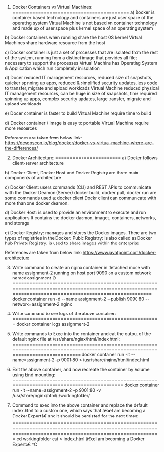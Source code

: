 1. Docker Containers vs Virtual Machines:
=========================================
a)
    Docker is container based technology and containers are just user space of the operating    system
    Virtual Machine is not based on container technology and made up of user space plus kernel space of an operating system

b)
    Docker containers when running share the host OS kernel
    Virtual Machines share hardware resource from the host

c)
    Docker container is just a set of processes that are isolated from the rest of the system, running from a distinct image that provides all files necessary to support the processes
    Virtual Machine has Operating System & Application which run completely in isolation

d)
    Docer reduced IT management resources, reduced size of snapshots, quicker spinning up apps, reduced & simplified security updates, less code to transfer, migrate and upload workloads
    Virtual Machine reduced physical IT management resources, can be huge in size of snapshots, time required spinning up apps, complex security updates, large transfer, migrate and upload workloads

e)
    Docer container is faster to build
    Virtual Machine require time to build

d)
    Docker container / image is easy to portable
    Virtual Machine require more resources

References are taken from below link:
https://devopscon.io/blog/docker/docker-vs-virtual-machine-where-are-the-differences/

2. Docker Architecture:
=======================
a)
    Docker follows client-server architecture

b)
    Docker Client, Docker Host and Docker Registry are three main components of architecture

c)
    Docker Client: users commands (CLI) and REST APIs to communicate with the Docker Deamon (Server)
    docker build, docker pull, docker run are some commands used at docker client
    Dockr client can communicate with more than one docker deamon.

d)
    Docker Host: is used to provide an environment to execute and run applications
    It contains the docker daemon, images, containers, networks, and storage

e)
    Docker Registry: manages and stores the Docker images.
    There are two types of registries in the Docker:
        Pubic Registry: is also called as Docker hub
        Private Registry: is used to share images within the enterprise

References are taken from below link:
https://www.javatpoint.com/docker-architecture

3. Write command to create an nginx container in detached mode with name assignment-2 running on host port 9090 on a custom network named assignment-2:
=======================================================================================================================================================
    docker container run -d --name assignment-2 --publish 9090:80 --network=assignment-2 nginx

4. Write command to see logs of the above container:
====================================================
    docker container logs assignment-2

5. Write commands to Exec into the container and cat the output of the default nginx file at /usr/share/nginx/html/index.html:
==============================================================================================================================
    docker container run -it --name=assignment-2 -p 9001:80 > /usr/share/nginx/html/index.html

6. Exit the above container, and now recreate the container by Volume using bind mounting:
==========================================================================================
    docker container run -it --name=assignment-2 -p 9001:80 -v /usr/share/nginx/html/:/workingfolder/

7. Command to exec into the above container and replace the default index.html to a custom one, which says that â€œI am becoming a Docker Expertâ€ and it 
should be persisted for the next times:
==========================================================================================================================================================
    cd workingfolder
	cat > index.html
	â€œI am becoming a Docker Expertâ€
	^C